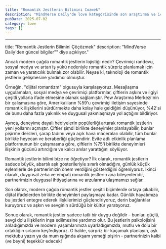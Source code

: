```yaml
---
title: "Romantik Jestlerin Bilimini Cozmek"
description: "MindVerse Daily'de love kategorisinde son araştırma ve içgörüler keşfedin."
pubDate: 2025-07-02
category: love
tags: []
---
```


---
title: "Romantik Jestlerin Bilimini Çöçözmek"
description: "MindVerse Daily'den güncel bilgiler"" diye açıklıyor."

Ancak modern çağda romantik jestlerin lojistiği nedir? Çevrimiçi randevu, sosyal medya ve artan iş yükü nedeniyle romantik sürpriz planlamak için zaman ve yaratıcılık bulmak zor olabilir. Neyse ki, teknoloji de romantik jestlerin gelişmesine yardımcı olmuştur.

Örneğin, "dijital romantizm" olgusuyla karşılaşıyoruz. Mesajlaşma uygulamaları, sosyal medya ve çevrimiçi platformlar, çiftlerin aşkını ve ilgiyi çeşitli yollarla ifade etmesine olanak sağlamıştır. Pew Araştırma Merkezi'nin bir çalışmasına göre, Amerikalıların %59'u çevrimiçi iletişim sayesinde romantik ilişkilerini sürdürmekte daha kolay hale geldiğini düşünüyor, %42'si de bunu daha fazla yakınlık ve duygusal yakınlaşmaya yol açtığını bildiriyor.

Ayrıca, deneyime dayalı hediyelerin popülerliği artarak romantik jestlerin yeni yollarını açmıştır. Çiftler şimdi birlikte deneyimler planlayabilir, bunlar pişirme dersleri, şarap tadımı veya açık hava maceraları olabilir, tüm bunlar birlikte heyecan ve beraberliği güçlendirir. Evite adlı etkinlik planlama platformunun bir çalışmasına göre, çiftlerin %75'i birlikte deneyimleri ilişkinin gücünü artırdığını ve kalıcı anılar yarattığını söylüyor.

Romantik jestlerin bilimi bize ne öğretiyor? İlk olarak, romantik jestlerin sadece büyük, abartılı aşk gösterileriyle sınırlı olmadığını, günlük küçük eylemlerle de partnerimizin önem verdiğini gösterdiğini öğreniyoruz. İkinci olarak, duygusal zeka ve empati romantik jestlerin ana bileşenleridir, partnerimizin duygusal ihtiyaçlarına ve arzularına ulaşmamızı sağlar.

Son olarak, modern çağda romantik jestler çeşitli biçimlerde ortaya çıkabilir, dijital ifadelerden birlikte deneyimleri paylaşmaya kadar. Günlük hayatımıza bu jestleri entegre ederek ilişkilerimizi güçlendiriyoruz, derin bağlantılar kuruyoruz ve aşkın ve sevginin sürdüğü bir kültür yaratıyoruz.

Sonuç olarak, romantik jestler sadece tatlı bir duygu değildir - bunlar, güçlü, sevgi dolu ilişkilerin inşa edilmesine yardımcı olur. Bu jestlerin psikolojisini anladığımızda ve modern yaşamlarımıza uyarladığımızda, mutlu ve dolu bir ortaklığın sırlarını keşfediyoruz. O halde, sürpriz bir kaçamak planlayın, aşk mektubu yazın ya da mum ışığında akşam yemeği pişirin - partnerinizin kalbi (ve beyni) teşekkür edecek!